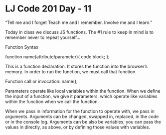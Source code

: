 # LJ Code 201 Day - 11

“Tell me and I forget Teach me and I remember. Involve me and I learn.”

Today in class we discuss JS functions. The #1 rule to keep in mind is to remember never to repeat yourself....

Function Syntax

function name(attribute/parameter){
     code block;
};

This is a function declaration. It stores the function into the browser’s memory. In order to run the function, we must call that function.

Function call or invocation:
name();

Parameters operate like local variables within the function. When we define the input of a function, we give it parameters, which operate like variables within the function when we call the function.

When we pass in information for the function to operate with, we pass in arguments. Arguments can be changed, swapped in, replaced, in the code or in the console log. Arguments can be also be variables; you can pass the values in directly, as above, or by defining those values with variables.
